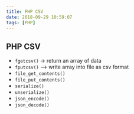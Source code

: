 ```yaml
---
title: PHP CSV
date: 2018-09-29 10:59:07
tags: [PHP]
---
```


## PHP CSV

- `fgetcsv()` -> return an array of data
- `fputcsv()` --> write array into file as csv format
- `file_get_contents()`
- `file_put_contents()`
- `serialize()`
- `unserialize()`
- `json_encode()`
- `json_decode()`